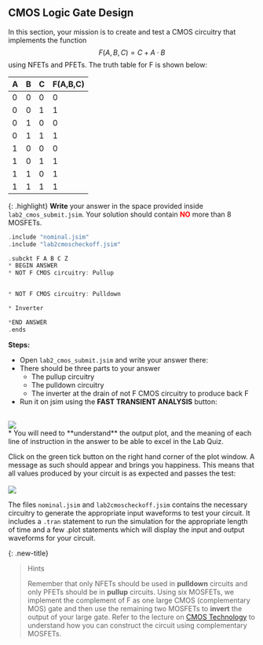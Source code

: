 
## CMOS Logic Gate Design

In this section, your mission is to create and test a CMOS circuitry that implements the function $$F(A,B,C) = C + A·B$$ using NFETs and PFETs. The truth table for F is shown below:


A |  B |  C | F(A,B,C)
---------|----------|---------|---------
0 | 0 | 0 | 0
0 | 0 | 1 | 1
0 | 1 | 0 | 0
0 | 1 | 1 | 1
1 | 0 | 0 | 0
1 | 0 | 1 | 1
1 | 1 | 0 | 1
1 | 1 | 1 | 1


{: .highlight}
**Write** your answer in the space provided  inside `lab2_cmos_submit.jsim`. Your solution should contain <span style="color:red; font-weight: bold;">NO</span> more than 8 MOSFETs.

```cpp
.include "nominal.jsim"
.include "lab2cmoscheckoff.jsim"

.subckt F A B C Z
* BEGIN ANSWER
* NOT F CMOS circuitry: Pullup


* NOT F CMOS circuitry: Pulldown

* Inverter

*END ANSWER
.ends
```

**Steps:**
* Open `lab2_cmos_submit.jsim` and write your answer there:
* There should be three parts to your answer
  * The pullup circuitry
  * The pulldown circuitry
  * The inverter at the drain of not F CMOS circuitry to produce back F 
* Run it on jsim using the **FAST TRANSIENT ANALYSIS** button: 
<br><br>
<img src="/50002/assets/contentimage/lab1/8.png"  class=" center_fifty"/>
<br>
* You will need to **understand** the output plot, and the meaning of each line of instruction in the answer to be able to excel in the Lab Quiz. 

Click on the green tick button on the right hand corner of the plot window. A message as such should appear and brings you happiness. This means that all values produced by your circuit is as expected and passes the test:
<br><br>
<img src="/50002/assets/contentimage/lab1/6.png"  class=" center_fifty"/>


The files `nominal.jsim` and `lab2cmoscheckoff.jsim` contains the necessary circuitry to generate the appropriate input waveforms to test your circuit.  It includes a `.tran` statement to run the simulation for the appropriate length of time and a few .plot statements which will display the input and output waveforms for your circuit.

{: .new-title}
> Hints
> 
> Remember that only NFETs should be used in **pulldown** circuits and only PFETs should be in **pullup** circuits. Using six MOSFETs, we implement the complement of F as one large CMOS (complementary MOS) gate and then use the remaining two MOSFETs to **invert** the output of your large gate. Refer to the lecture on [CMOS Technology](https://natalieagus.github.io/50002/notes/cmostechnology) to understand how you can construct the circuit using complementary MOSFETs. 
